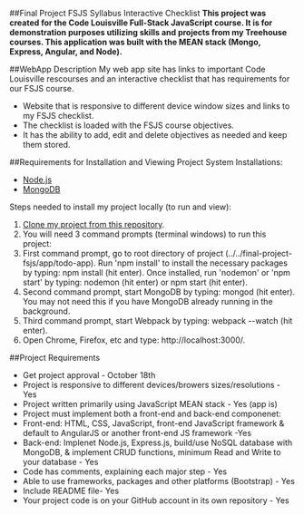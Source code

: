 ##Final Project FSJS Syllabus Interactive Checklist
**This project was created for the Code Louisville Full-Stack JavaScript course. It is for demonstration purposes utilizing skills and projects from my Treehouse courses. This application was built with the MEAN stack (Mongo, Express, Angular, and Node).**

##WebApp Description
My web app site has links to important Code Louisville rescourses and an interactive checklist that has requirements for our FSJS course. 
- Website that is responsive to different device window sizes and links to my FSJS checklist.
- The checklist is loaded with the FSJS course objectives.
- It has the ability to add, edit and delete objectives as needed and keep them stored. 

##Requirements for Installation and Viewing Project
System Installations:

- [Node.js](https://nodejs.org/en/download/)
- [MongoDB](https://docs.mongodb.com/manual/installation/)

Steps needed to install my project locally (to run and view):

1. [Clone my project from this repository](https://github.com/jenvara/final-project-fsjs.git). 
2. You will need 3 command prompts (terminal windows) to run this project:
3. First command prompt, go to root directory of project (../../final-project-fsjs/app/todo-app). Run 'npm install' to install the necessary packages by typing: npm install (hit enter). Once installed, run 'nodemon' or 'npm start' by typing: nodemon (hit enter) or npm start (hit enter).
4. Second command prompt, start MongoDB by typing: mongod (hit enter). You may not need this if you have MongoDB already running in the background.
5. Third command prompt, start Webpack by typing: webpack --watch (hit enter).
5. Open Chrome, Firefox, etc and type: http://localhost:3000/.

##Project Requirements
- Get project approval - October 18th
- Project is responsive to different devices/browers sizes/resolutions - Yes
- Project written primarily using JavaScript MEAN stack - Yes (app is)
- Project must implement both a front-end and back-end componenet: 
- Front-end: HTML, CSS, JavaScript, front-end JavaScript framework & default to AngularJS or another front-end JS framework -Yes
- Back-end: Implenet Node.js, Express.js, build/use NoSQL database with MongoDB, & implement CRUD functions, minimum Read and Write to your database - Yes
- Code has comments, explaining each major step - Yes
- Able to use frameworks, packages and other platforms (Bootstrap) - Yes
- Include README file- Yes
- Your project code is on your GitHub account in its own repository - Yes
